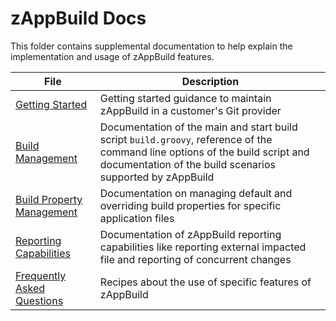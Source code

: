 # zAppBuild Docs

This folder contains supplemental documentation to help explain the implementation and usage of zAppBuild features.

|File|Description|
|-|-|
|[Getting Started](GettingStarted.md)|Getting started guidance to maintain zAppBuild in a customer's Git provider|
|[Build Management](BUILD.md)|Documentation of the main and start build script `build.groovy`, reference of the command line options of the build script and documentation of the build scenarios supported by zAppBuild |
|[Build Property Management](FilePropertyManagement.md)|Documentation on managing default and overriding build properties for specific application files|
|[Reporting Capabilities](REPORTS.md)|Documentation of zAppBuild reporting capabilities like reporting external impacted file and reporting of concurrent changes|
|[Frequently Asked Questions](HOWTOS.md)|Recipes about the use of specific features of zAppBuild|
